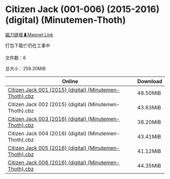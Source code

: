 # Citizen Jack (001-006) (2015-2016) (digital) (Minutemen-Thoth)

[磁力链接⬇Magnet Link](magnet:?xt=urn:btih:713bb936042830fe41ca957c11a2231ad6c81236&dn=Citizen%20Jack%20%28001-006%29%20%282015-2016%29%20%28digital%29%20%28Minutemen-Thoth%29)

打包下载📦仍在工事中

文件数：6

总大小：259.20MiB

Online | Download
--- | ---
[Citizen Jack 001 (2015) (digital) (Minutemen-Thoth).cbz](https://github.com/alicewish/markdown/blob/master/comic/Citizen-Jack-001-2015-digital-Minutemen-Thoth-cbz.md) | 48.50MiB
Citizen Jack 002 (2015) (digital) (Minutemen-Thoth).cbz | 43.63MiB
[Citizen Jack 003 (2016) (digital) (Minutemen-Thoth).cbz](https://github.com/alicewish/markdown/blob/master/comic/Citizen-Jack-003-2016-digital-Minutemen-Thoth-cbz.md) | 38.20MiB
Citizen Jack 004 (2016) (digital) (Minutemen-Thoth).cbz | 43.41MiB
[Citizen Jack 005 (2016) (digital) (Minutemen-Thoth).cbz](https://github.com/alicewish/markdown/blob/master/comic/Citizen-Jack-005-2016-digital-Minutemen-Thoth-cbz.md) | 41.12MiB
[Citizen Jack 006 (2016) (digital) (Minutemen-Thoth).cbz](https://github.com/alicewish/markdown/blob/master/comic/Citizen-Jack-006-2016-digital-Minutemen-Thoth-cbz.md) | 44.35MiB
